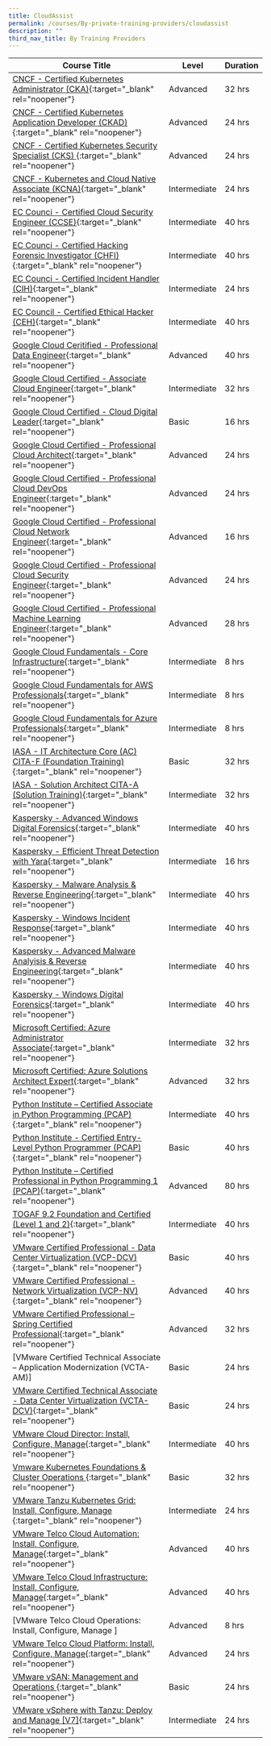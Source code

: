 ```yaml
---
title: CloudAssist
permalink: /courses/By-private-training-providers/cloudassist
description: ""
third_nav_title: By Training Providers
---
```

|Course Title  | Level | Duration |
| - | - | - |
|[CNCF - Certified Kubernetes Administrator (CKA)](https://www.cloudassistsvcs.com/certified-kubernetes-administrator-cka/){:target="_blank" rel="noopener"} |Advanced|32 hrs |
|[CNCF - Certified Kubernetes Application Developer (CKAD)](https://www.cloudassistsvcs.com/certified-kubernetes-application-developer-ckad/){:target="_blank" rel="noopener"} |Advanced|24 hrs |
|[CNCF - Certified Kubernetes Security Specialist (CKS) ](https://training.linuxfoundation.org/training/kubernetes-security-essentials-lfs260/){:target="_blank" rel="noopener"} |Advanced|24 hrs |
|[CNCF - Kubernetes and Cloud Native Associate (KCNA)](https://training.linuxfoundation.org/training/kubernetes-and-cloud-native-essentials-lfs250-kubernetes-and-cloud-native-associate-kcna-exam-bundle/){:target="_blank" rel="noopener"} |Intermediate|24 hrs |
|[EC Counci - Certified Cloud Security Engineer (CCSE)](https://iclass.eccouncil.org/certified-cloud-security-engineer-ccse/){:target="_blank" rel="noopener"} |Intermediate|40 hrs |
|[EC Counci - Certified Hacking Forensic Investigator (CHFI)](https://www.eccouncil.org/programs/computer-hacking-forensic-investigator-chfi/){:target="_blank" rel="noopener"} |Intermediate|40 hrs |
|[EC Counci - Certified Incident Handler (CIH)](https://www.eccouncil.org/programs/ec-council-certified-incident-handler-ecih/){:target="_blank" rel="noopener"} |Intermediate|24 hrs |
|[EC Council - Certified Ethical Hacker (CEH)](https://iclass.eccouncil.org/our-courses/certified-ethical-hacker-ceh/){:target="_blank" rel="noopener"} |Intermediate|40 hrs |
|[Google Cloud Ceritified - Professional Data Engineer](https://www.cloudassistsvcs.com/google-cloud-certified-professional-data-engineer-bundle/){:target="_blank" rel="noopener"} |Advanced|40 hrs |
|[Google Cloud Certified - Associate Cloud Engineer](https://www.cloudassistsvcs.com/google-cloud-certified-associate-cloud-engineer/){:target="_blank" rel="noopener"} |Intermediate|32 hrs |
|[Google Cloud Certified - Cloud Digital Leader](https://cloud.google.com/training/business#cloud-digital-leader-path){:target="_blank" rel="noopener"} |Basic|16 hrs |
|[Google Cloud Certified - Professional Cloud Architect](https://www.cloudassistsvcs.com/google-cloud-certified-professional-cloud-architect-bundle/){:target="_blank" rel="noopener"} |Advanced|24 hrs |
|[Google Cloud Certified - Professional Cloud DevOps Engineer](https://www.cloudassistsvcs.com/google-cloud-certified-professional-cloud-devops-engineer-bundle/){:target="_blank" rel="noopener"} |Advanced|24 hrs |
|[Google Cloud Certified - Professional Cloud Network Engineer](https://www.cloudassistsvcs.com/google-cloud-certified-professional-cloud-network-engineer-bundle/){:target="_blank" rel="noopener"} |Advanced|16 hrs |
|[Google Cloud Certified - Professional Cloud Security Engineer](https://www.cloudassistsvcs.com/google-cloud-certified-professional-cloud-security-engineer-bundle/){:target="_blank" rel="noopener"} |Advanced|24 hrs |
|[Google Cloud Certified - Professional Machine Learning Engineer](https://cloud.google.com/training/machinelearning-ai#data-scientist-learning-path){:target="_blank" rel="noopener"} |Advanced|28 hrs |
|[Google Cloud Fundamentals - Core Infrastructure](https://www.cloudassistsvcs.com/google-cloud-certified-associate-cloud-engineer/){:target="_blank" rel="noopener"} |Intermediate|8 hrs |
|[Google Cloud Fundamentals for AWS Professionals](https://www.cloudassistsvcs.com/google-cloud-fundamentals-for-aws-professionals/){:target="_blank" rel="noopener"} |Intermediate|8 hrs |
|[Google Cloud Fundamentals for Azure Professionals](https://www.cloudassistsvcs.com/google-cloud-fundamentals-for-azure-professionals/){:target="_blank" rel="noopener"} |Intermediate|8 hrs |
|[IASA - IT Architecture Core (AC) CITA-F (Foundation Training)](https://iasaglobal.org/Public/Learn/Course-Offerings/Certified-IT-Architect---Foundation.aspx){:target="_blank" rel="noopener"} |Basic|32 hrs |
|[IASA - Solution Architect CITA-A (Solution Training)](https://iasaglobal.org/Public/Learn/Course-Offerings/Certified%20IT%20Architect%20%E2%80%93%20Associate.aspx){:target="_blank" rel="noopener"} |Intermediate|32 hrs |
|[Kaspersky  - Advanced Windows Digital Forensics](https://xtraining.kaspersky.com/){:target="_blank" rel="noopener"} |Intermediate|40 hrs |
|[Kaspersky  - Efficient Threat Detection with Yara](https://xtraining.kaspersky.com/){:target="_blank" rel="noopener"} |Intermediate|16 hrs |
|[Kaspersky  - Malware Analysis & Reverse Engineering](https://xtraining.kaspersky.com/){:target="_blank" rel="noopener"} |Intermediate|40 hrs |
|[Kaspersky  - Windows Incident Response](https://xtraining.kaspersky.com/){:target="_blank" rel="noopener"} |Intermediate|40 hrs |
|[Kaspersky - Advanced Malware Analyisis & Reverse Engineering](https://xtraining.kaspersky.com/){:target="_blank" rel="noopener"} |Intermediate|40 hrs |
|[Kaspersky - Windows Digital Forensics](https://xtraining.kaspersky.com/){:target="_blank" rel="noopener"} |Intermediate|40 hrs |
|[Microsoft Certified: Azure Administrator Associate](https://docs.microsoft.com/en-gb/learn/certifications/courses/az-104t00){:target="_blank" rel="noopener"} |Intermediate|32 hrs |
|[Microsoft Certified: Azure Solutions Architect Expert](https://docs.microsoft.com/en-us/learn/certifications/courses/az-305t00){:target="_blank" rel="noopener"} |Advanced|32 hrs |
|[Python Institute – Certified Associate in Python Programming (PCAP)](https://edube.org/study/pe2){:target="_blank" rel="noopener"} |Intermediate|40 hrs |
|[Python Institute - Certified Entry-Level Python Programmer (PCAP)](https://edube.org/study/pe1){:target="_blank" rel="noopener"} |Basic|40 hrs |
|[Python Institute – Certified Professional in Python Programming 1 (PCAP)](https://edube.org/study/pcpp1-1){:target="_blank" rel="noopener"} |Advanced|80 hrs |
|[TOGAF 9.2 Foundation and Certified (Level 1 and 2)](https://www.opengroup.org/certifications/togaf){:target="_blank" rel="noopener"} |Intermediate|40 hrs |
|[VMware Certified Professional - Data Center Virtualization (VCP-DCV)](https://mylearn.vmware.com/mgrReg/courses.cfm?ui=www_edu&a=one&id_subject=93058&rcode=CourseCatalog){:target="_blank" rel="noopener"} |Basic|40 hrs |
|[VMware Certified Professional - Network Virtualization (VCP-NV)](https://mylearn.vmware.com/mgrReg/courses.cfm?ui=www_edu&a=one&id_subject=92720&rcode=CourseCatalog){:target="_blank" rel="noopener"} |Advanced|40 hrs |
|[VMware Certified Professional – Spring Certified Professional](https://www.cloudassistsvcs.com/vmware-certified-professional-vm-spring/){:target="_blank" rel="noopener"} |Advanced|32 hrs |
|[VMware Certified Technical Associate – Application Modernization (VCTA-AM)]|Basic|24 hrs |
|[VMware Certified Technical Associate - Data Center Virtualization (VCTA-DCV)](https://www.cloudassistsvcs.com/vmware-data-center-virtualization-core-technical-skills/){:target="_blank" rel="noopener"} |Basic|24 hrs |
|[VMware Cloud Director: Install, Configure, Manage](https://mylearn.vmware.com/mgrReg/courses.cfm?ui=www_edu&a=one&id_subject=97100&rcode=CourseCatalog){:target="_blank" rel="noopener"} |Intermediate|40 hrs |
|[Vmware Kubernetes Foundations & Cluster Operations   ](https://mylearn.vmware.com/mgrReg/courses.cfm?ui=www_edu&a=one&id_subject=96906&rcode=CourseCatalog){:target="_blank" rel="noopener"} |Basic|32 hrs |
|[VMware Tanzu Kubernetes Grid: Install, Configure, Manage ](https://mylearn.vmware.com/mgrReg/courses.cfm?ui=www_edu&a=one&id_subject=96343&rcode=CourseCatalog){:target="_blank" rel="noopener"} |Intermediate|24 hrs |
|[VMware Telco Cloud Automation: Install, Configure, Manage](https://mylearn.vmware.com/mgrReg/courses.cfm?ui=www_edu&a=one&id_subject=95957){:target="_blank" rel="noopener"} |Advanced|40 hrs |
|[VMware Telco Cloud Infrastructure: Install, Configure, Manage](https://mylearn.vmware.com/mgrReg/courses.cfm?ui=www_edu&a=one&id_subject=97110){:target="_blank" rel="noopener"} |Advanced|40 hrs |
|[VMware Telco Cloud Operations: Install, Configure, Manage ]|Advanced|8 hrs |
|[VMware Telco Cloud Platform: Install, Configure, Manage](https://mylearn.vmware.com/mgrReg/courses.cfm?ui=www_edu&a=one&id_subject=97105){:target="_blank" rel="noopener"} |Advanced|24 hrs |
|[VMware vSAN: Management and Operations ](https://mylearn.vmware.com/mgrReg/courses.cfm?ui=www_edu&a=one&id_subject=94596&rcode=CourseCatalog){:target="_blank" rel="noopener"} |Basic|24 hrs |
|[VMware vSphere with Tanzu: Deploy and Manage [V7]](https://mylearn.vmware.com/mgrReg/courses.cfm?ui=www_edu&a=one&id_subject=93247&rcode=CourseCatalog){:target="_blank" rel="noopener"} |Intermediate|24 hrs |
